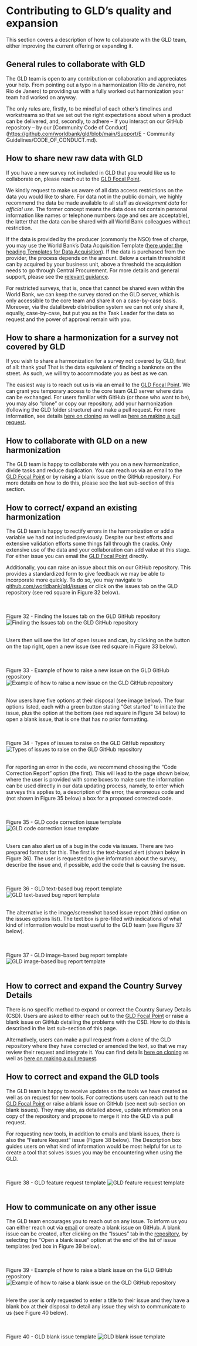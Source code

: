# Contributing to GLD’s quality and expansion

This section covers a description of how to collaborate with the GLD team, either improving the current offering or expanding it. 

## General rules to collaborate with GLD

The GLD team is open to any contribution or collaboration and appreciates your help. From pointing out a typo in a harmonization (Rio de Jane**i**ro, not Rio de Janero) to providing us with a fully worked out harmonization your team had worked on anyway. 

The only rules are, firstly, to be mindful of each other’s timelines and workstreams so that we set out the right expectations about when a product can be delivered, and, secondly, to adhere – if you interact on our GitHub repository – by our [Community Code of Conduct](https://github.com/worldbank/gld/blob/main/Support/E - Community Guidelines/CODE_OF_CONDUCT.md).

## How to share new raw data with GLD

If you have a new survey not included in GLD that you would like us to collaborate on, please reach out to the [GLD Focal Point](mailto:gld@worldbank.org).

We kindly request to make us aware of all data access restrictions on the data you would like to share. For data not in the public domain, we highly recommend the data be made available to all staff as *development data* for *official use*. The former concept means the data does not contain personal information like names or telephone numbers (age and sex are acceptable), the latter that the data can be shared with all World Bank colleagues without restriction.

If the data is provided by the producer (commonly the NSO) free of charge, you may use the World Bank’s Data Acquisition Template ([here under the heading Templates for Data Acquisition](https://microdatalib.worldbank.org/index.php/resources)). If the data is purchased from the provider, the process depends on the amount. Below a certain threshold it can by acquired by your business unit, above a threshold the acquisition needs to go through Central Procurement. For more details and general support, please see the [relevant guidance](https://worldbankgroup.sharepoint.com/sites/ppfonline/PPFDocuments/8583a4c1871546b39baf6cc0a524ccff.pdf).

For restricted surveys, that is, once that cannot be shared even within the World Bank, we can keep the survey stored on the GLD server, which is only accessible to the core team and share it on a case-by-case basis. Moreover, via the datalibweb distribution system we can not only share it, equally, case-by-case, but put you as the Task Leader for the data so request and the power of approval remain with you.

## How to share a harmonization for a survey not covered by GLD

If you wish to share a harmonization for a survey not covered by GLD, first of all: thank you! That is the data equivalent of finding a banknote on the street. As such, we will try to accommodate you as best as we can.

The easiest way is to reach out us is via an email to the [GLD Focal Point](mailto:gld@worldbank.org). We can grant you temporary access to the core team GLD server where data can be exchanged. For users familiar with GitHub (or those who want to be), you may also “clone” or copy our repository, add your harmonization (following the GLD folder structure) and make a pull request. For more information, see details [here on cloning](https://docs.github.com/en/repositories/creating-and-managing-repositories/cloning-a-repository) as well as [here on making a pull request](https://docs.github.com/en/pull-requests/collaborating-with-pull-requests/proposing-changes-to-your-work-with-pull-requests/creating-a-pull-request).

## How to collaborate with GLD on a new harmonization
The GLD team is happy to collaborate with you on a new harmonization, divide tasks and reduce duplication. You can reach us via an email to the [GLD Focal Point](mailto:gld@worldbank.org) or by raising a blank issue on the GitHub repository. For more details on how to do this, please see the last sub-section of this section.

## How to correct/ expand an existing harmonization

The GLD team is happy to rectify errors in the harmonization or add a variable we had not included previously. Despite our best efforts and extensive validation efforts some things fall through the cracks. Only extensive use of the data and your collaboration can add value at this stage. For either issue you can email the [GLD Focal Point](mailto:gld@worldbank.org) directly.

Additionally, you can raise an issue about this on our GitHub repository. This provides a standardized form to give feedback we may be able to incorporate more quickly. To do so, you may navigate to [github.com/worldbank/gld/issues](github.com/worldbank/gld/issues) or click on the issues tab on the GLD repository (see red square in Figure 32 below).

<br></br>
Figure 32 - Finding the Issues tab on the GLD GitHub repository
![Finding the Issues tab on the GLD GitHub repository](images/issues_img_1.png)
<br></br>

Users then will see the list of open issues and can, by clicking on the button on the top right, open a new issue (see red square in Figure 33 below).

<br></br>
Figure 33 - Example of how to raise a new issue on the GLD GitHub repository
![Example of how to raise a new issue on the GLD GitHub repository](images/issues_img_2.png)
<br></br>

Now users have five options at their disposal (see image below). The four options listed, each with a green button stating “Get started” to initiate the issue, plus the option at the bottom (see red square in Figure 34 below) to open a blank issue, that is one that has no prior formatting.

<br></br>
Figure 34 - Types of issues to raise on the GLD GitHub repository
![Types of issues to raise on the GLD GitHub repository](images/issues_img_3.png)
<br></br> 

For reporting an error in the code, we recommend choosing the “Code Correction Report” option (the first). This will lead to the page shown below, where the user is provided with some boxes to make sure the information can be used directly in our data updating process, namely, to enter which surveys this applies to, a description of the error, the erroneous code and (not shown in Figure 35 below) a box for a proposed corrected code.

<br></br>
Figure 35 - GLD code correction issue template
![GLD code correction issue template](images/issues_img_4.png)
<br></br> 

Users can also alert us of a bug in the code via issues. There are two prepared formats for this. The first is the text-based alert (shown below in Figure 36). The user is requested to give information about the survey, describe the issue and, if possible, add the code that is causing the issue. 

<br></br>
Figure 36 - GLD text-based bug report template
![GLD text-based bug report template](images/issues_img_5.png)
<br></br> 

The alternative is the image/screenshot based issue report (third option on the issues options list). The text box is pre-filled with indications of what kind of information would be most useful to the GLD team (see Figure 37 below).

<br></br>
Figure 37 - GLD image-based bug report template
![GLD image-based bug report template](images/issues_img_6.png)
<br></br> 

## How to correct and expand the Country Survey Details

There is no specific method to expand or correct the Country Survey Details (CSD). Users are asked to either reach out to the [GLD Focal Point](mailto:gld@worldbank.org) or raise a blank issue on GitHub detailing the problems with the CSD. How to do this is described in the last sub-section of this page.

Alternatively, users can make a pull request from a clone of the GLD repository where they have corrected or amended the text, so that we may review their request and integrate it. You can find details [here on cloning](https://docs.github.com/en/repositories/creating-and-managing-repositories/cloning-a-repository) as well as [here on making a pull request](https://docs.github.com/en/pull-requests/collaborating-with-pull-requests/proposing-changes-to-your-work-with-pull-requests/creating-a-pull-request).

## How to correct and expand the GLD tools

The GLD team is happy to receive updates on the tools we have created as well as on request for new tools. For corrections users can reach out to the [GLD Focal Point](mailto:gld@worldbank.org) or raise a blank issue on GitHub (see next sub-section on blank issues). They may also, as detailed above, update information on a copy of the repository and propose to merge it into the GLD via a pull request.

For requesting new tools, in addition to emails and blank issues, there is also the “Feature Request” issue (Figure 38 below). The Description box guides users on what kind of information would be most helpful for us to create a tool that solves issues you may be encountering when using the GLD.

<br></br>
Figure 38 - GLD feature request template
![GLD feature request template](images/issues_img_7.png)
<br></br> 

## How to communicate on any other issue

The GLD team encourages you to reach out on any issue. To inform us you can either reach out via [email](mailto:gld@worldbank.org) or create a blank issue on GitHub. A blank issue can be created, after clicking on the “Issues” tab in the [repository](https://github.com/worldbank/gld), by selecting the “Open a blank issue” option at the end of the list of issue templates (red box in Figure 39 below).

<br></br>
Figure 39 - Example of how to raise a blank issue on the GLD GitHub repository
![Example of how to raise a blank issue on the GLD GitHub repository](images/issues_img_8.png)
<br></br> 

Here the user is only requested to enter a title to their issue and they have a blank box at their disposal to detail any issue they wish to communicate to us (see Figure 40 below). 

<br></br>
Figure 40 - GLD blank issue template
![GLD blank issue template](images/issues_img_9.png)
<br></br> 


